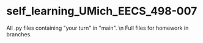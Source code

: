 # self_learning_UMich_EECS_498-007

All .py files containing "your turn" in "main". \n
Full files for homework in branches.
